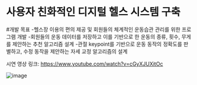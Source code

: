 # 사용자 친화적인 디지털 헬스 시스템 구축

#개발 목표
-헬스장 이용의 편의 제공 및 회원들의 체계적인 운동습관 관리를 위한 프로그램 개발
-회원들의 운동 데이터를 저장하고 이를 기반으로 한 운동의 종류, 횟수, 무게를 제안하는 추천 알고리즘 설계
-관절 keypoint를 기반으로 운동 동작의 정확도를 판별하고, 수정 동작을 제안하는 자세 교정 알고리즘의 설계

시연 영상 링크: https://www.youtube.com/watch?v=cGyXJUXitOc



![image](https://github.com/wisdeom0/2023ESWContest_Free_1072/assets/132832024/fb495e11-811b-4189-a3d9-1b3f5144a943)
